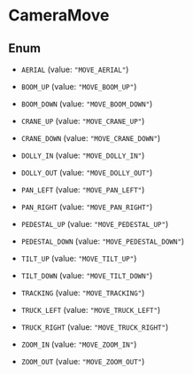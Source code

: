 
# CameraMove

## Enum


* `AERIAL` (value: `"MOVE_AERIAL"`)

* `BOOM_UP` (value: `"MOVE_BOOM_UP"`)

* `BOOM_DOWN` (value: `"MOVE_BOOM_DOWN"`)

* `CRANE_UP` (value: `"MOVE_CRANE_UP"`)

* `CRANE_DOWN` (value: `"MOVE_CRANE_DOWN"`)

* `DOLLY_IN` (value: `"MOVE_DOLLY_IN"`)

* `DOLLY_OUT` (value: `"MOVE_DOLLY_OUT"`)

* `PAN_LEFT` (value: `"MOVE_PAN_LEFT"`)

* `PAN_RIGHT` (value: `"MOVE_PAN_RIGHT"`)

* `PEDESTAL_UP` (value: `"MOVE_PEDESTAL_UP"`)

* `PEDESTAL_DOWN` (value: `"MOVE_PEDESTAL_DOWN"`)

* `TILT_UP` (value: `"MOVE_TILT_UP"`)

* `TILT_DOWN` (value: `"MOVE_TILT_DOWN"`)

* `TRACKING` (value: `"MOVE_TRACKING"`)

* `TRUCK_LEFT` (value: `"MOVE_TRUCK_LEFT"`)

* `TRUCK_RIGHT` (value: `"MOVE_TRUCK_RIGHT"`)

* `ZOOM_IN` (value: `"MOVE_ZOOM_IN"`)

* `ZOOM_OUT` (value: `"MOVE_ZOOM_OUT"`)




